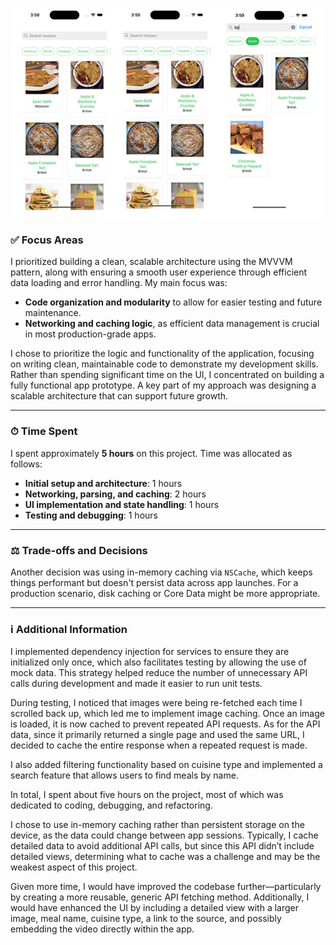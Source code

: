 ![ScreemShot 1](image1.jpg)

### ✅ Focus Areas

I prioritized building a clean, scalable architecture using the MVVVM pattern, along with ensuring a smooth user experience through efficient data loading and error handling. My main focus was:

- **Code organization and modularity** to allow for easier testing and future maintenance.
- **Networking and caching logic**, as efficient data management is crucial in most production-grade apps.

I chose to prioritize the logic and functionality of the application, focusing on writing clean, maintainable code to demonstrate my development skills. Rather than spending significant time on the UI, I concentrated on building a fully functional app prototype. A key part of my approach was designing a scalable architecture that can support future growth.

---

### ⏱ Time Spent

I spent approximately **5 hours** on this project. Time was allocated as follows:

- **Initial setup and architecture**: 1 hours  
- **Networking, parsing, and caching**: 2 hours  
- **UI implementation and state handling**: 1 hours  
- **Testing and debugging**: 1 hours  


---

### ⚖️ Trade-offs and Decisions


Another decision was using in-memory caching via `NSCache`, which keeps things performant but doesn't persist data across app launches. For a production scenario, disk caching or Core Data might be more appropriate.


---

### ℹ️ Additional Information

I implemented dependency injection for services to ensure they are initialized only once, which also facilitates testing by allowing the use of mock data. This strategy helped reduce the number of unnecessary API calls during development and made it easier to run unit tests.

During testing, I noticed that images were being re-fetched each time I scrolled back up, which led me to implement image caching. Once an image is loaded, it is now cached to prevent repeated API requests. As for the API data, since it primarily returned a single page and used the same URL, I decided to cache the entire response when a repeated request is made.

I also added filtering functionality based on cuisine type and implemented a search feature that allows users to find meals by name.

In total, I spent about five hours on the project, most of which was dedicated to coding, debugging, and refactoring.

I chose to use in-memory caching rather than persistent storage on the device, as the data could change between app sessions. Typically, I cache detailed data to avoid additional API calls, but since this API didn’t include detailed views, determining what to cache was a challenge and may be the weakest aspect of this project.

Given more time, I would have improved the codebase further—particularly by creating a more reusable, generic API fetching method. Additionally, I would have enhanced the UI by including a detailed view with a larger image, meal name, cuisine type, a link to the source, and possibly embedding the video directly within the app.
